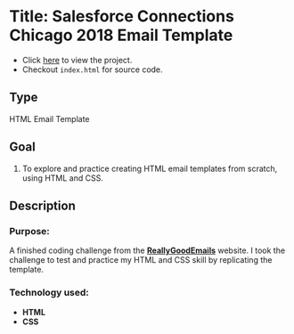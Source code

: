 # Title: Salesforce Connections Chicago 2018 Email Template
* Click [here](https://mercado-joshua.github.io/salesforce-connection-email-template/) to view the project.
* Checkout `index.html` for source code.

## Type
HTML Email Template

## Goal
1. To explore and practice creating HTML email templates from scratch, using HTML and CSS.

## Description
### Purpose:
A finished coding challenge from the **[ReallyGoodEmails](https://reallygoodemails.com/emails/highlights-from-connections)** website.
I took the challenge to test and practice my HTML and CSS skill by replicating the template.

### Technology used:
* **HTML**
* **CSS**




